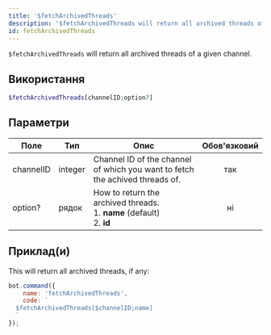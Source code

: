```yaml
---
title: '$fetchArchivedThreads'
description: '$fetchArchivedThreads will return all archived threads of a given channel.'
id: fetchArchivedThreads
---
```


`$fetchArchivedThreads` will return all archived threads of a given channel.

## Використання

```php
$fetchArchivedThreads[channelID;option?]
```

## Параметри

| Поле      | Тип     | Опис                                                                                          | Обов'язковий |
| --------- | ------- | --------------------------------------------------------------------------------------------- |:------------:|
| channelID | integer | Channel ID of the channel of which you want to fetch the achived threads of.                  |     так      |
| option?   | рядок   | How to return the archived threads. <br /> 1. **name** (default) <br /> 2. **id** |      ні      |

## Приклад(и)

This will return all archived threads, if any:

```javascript
bot.command({
    name: 'fetchArchivedThreads',
    code: `
  $fetchArchivedThreads[$channelID;name]
  `
});
```
